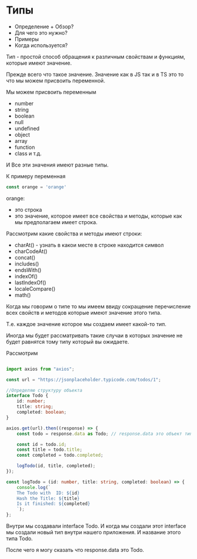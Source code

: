 # Типы

- Определение + Обзор?
- Для чего это нужно?
- Примеры
- Когда используется?

Тип - простой способ обращения к различным свойствам и функциям, которые имеют значение.

Прежде всего что такое значение. Значение как в JS так и в TS это то что мы можем присвоить переменной.

Мы можем присвоить переменным

- number
- string
- boolean
- null
- undefined
- object
- array
- function
- class и т.д.

И Все эти значения имеют разные типы.

К примеру переменная

```ts
const orange = 'orange'
```

orange:

- это строка
- это значение, которое имеет все свойства и методы, которые как мы предполагаем имеет строка.

Рассмотрим какие свойства и методы имеют строки:

- charAt() - узнать в какои месте в строке находится символ
- charCodeAt()
- concat()
- includes()
- endsWith()
- indexOf()
- lastIndexOf()
- localeCompare()
- math()

Когда мы говорим о типе то мы имеем ввиду сокращение перечисление всех свойств и методов которые имеют значение этого
типа.

Т.е. каждое значение которое мы создаем имеет какой-то тип.

Иногда мы будет рассматривать такие случаи в которых значение не будет равнятся тому типу который вы ожидаете.

Рассмотрим

```ts

import axios from "axios";

const url = "https://jsonplaceholder.typicode.com/todos/1";

//Определяю структуру объекта
interface Todo {
    id: number;
    title: string;
    completed: boolean;
}

axios.get(url).then((response) => {
    const todo = response.data as Todo; // response.data это объект типа Todo

    const id = todo.id;
    const title = todo.title;
    const completed = todo.completed;

    logTodo(id, title, completed);
});

const logTodo = (id: number, title: string, completed: boolean) => {
    console.log(`
    The Todo with  ID: ${id}
    Hash the Title: ${title}
    Is it finished: ${completed}
    `);
};

```

Внутри мы создавали interface Todo. И когда мы создали этот interface мы создали новый тип внутри нашего приложения. И
название этого типа Todo.

После чего я могу сказать что response.data это Todo.